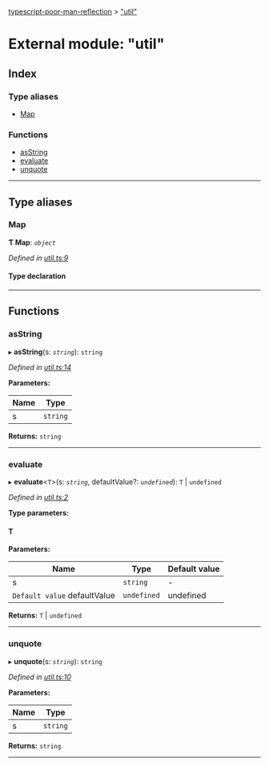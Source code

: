 [typescript-poor-man-reflection](../README.md) > ["util"](../modules/_util_.md)

# External module: "util"

## Index

### Type aliases

* [Map](_util_.md#map)

### Functions

* [asString](_util_.md#asstring)
* [evaluate](_util_.md#evaluate)
* [unquote](_util_.md#unquote)

---

## Type aliases

<a id="map"></a>

###  Map

**Ƭ Map**: *`object`*

*Defined in [util.ts:9](https://github.com/cancerberoSgx/typescript-poor-man-reflection/blob/b99ab34/src/util.ts#L9)*

#### Type declaration

[key: `string`]: `V`

___

## Functions

<a id="asstring"></a>

###  asString

▸ **asString**(s: *`string`*): `string`

*Defined in [util.ts:14](https://github.com/cancerberoSgx/typescript-poor-man-reflection/blob/b99ab34/src/util.ts#L14)*

**Parameters:**

| Name | Type |
| ------ | ------ |
| s | `string` |

**Returns:** `string`

___
<a id="evaluate"></a>

###  evaluate

▸ **evaluate**<`T`>(s: *`string`*, defaultValue?: *`undefined`*): `T` \| `undefined`

*Defined in [util.ts:2](https://github.com/cancerberoSgx/typescript-poor-man-reflection/blob/b99ab34/src/util.ts#L2)*

**Type parameters:**

#### T 
**Parameters:**

| Name | Type | Default value |
| ------ | ------ | ------ |
| s | `string` | - |
| `Default value` defaultValue | `undefined` |  undefined |

**Returns:** `T` \| `undefined`

___
<a id="unquote"></a>

###  unquote

▸ **unquote**(s: *`string`*): `string`

*Defined in [util.ts:10](https://github.com/cancerberoSgx/typescript-poor-man-reflection/blob/b99ab34/src/util.ts#L10)*

**Parameters:**

| Name | Type |
| ------ | ------ |
| s | `string` |

**Returns:** `string`

___

